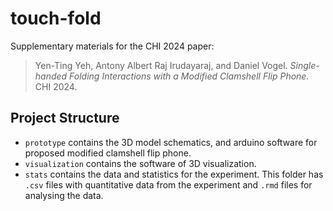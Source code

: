 # touch-fold
Supplementary materials for the CHI 2024 paper:

> Yen-Ting Yeh, Antony Albert Raj Irudayaraj, and Daniel Vogel. *Single-handed Folding Interactions with a Modified Clamshell Flip Phone.* CHI 2024.

## Project Structure

-   `prototype` contains the 3D model schematics, and arduino software for proposed modified clamshell flip phone.
-   `visualization` contains the software of 3D visualization.
-   `stats` contains the data and statistics for the experiment. This folder has `.csv` files with quantitative data from the experiment and `.rmd` files for analysing the data.
